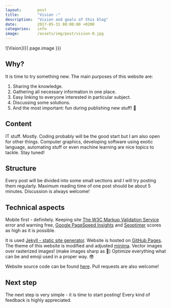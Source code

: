 ```yaml
---
layout:       post
title:        "Vision 💡"
description:  "Vision and goals of this blog"
date:         2017-05-31 08:00:00 +0200
categories:   info
image:        /assets/img/post/vision-0.jpg
---
```


![Vision]({{ page.image }})

## Why?

It is time to try something new. The main purposes of this website are:

1. Sharing the knowledge.
2. Gathering all necessary information in one place.
3. Easy linking to everyone interested in particular subject.
4. Discussing some solutions.
5. And the most important: fun during publishing new stuff! 🎉


## Content

IT stuff. Mostly. Coding probably will be the good start but I am also open for other things. Computer graphics, developing software using exotic language, automating stuff or even machine learning are nice topics to tackle. Stay tuned!


## Structure

Every post will be divided into some small sections and I will try posting them regularly. Maximum reading time of one post should be about 5 minutes. Discussion is always welcome!


## Technical aspects

Mobile first - definitely. Keeping site [The W3C Markup Validation Service](https://validator.w3.org/nu/?doc=http%3A%2F%2Falbinek.com) error and warning free, [Google PageSpeed Insights](https://developers.google.com/speed/pagespeed/insights/?url=albinek.com) and [Seoptimer](http://www.seoptimer.com/albinek.com) scores as high as it is possible.

It is used [Jekyll - static site generator](https://jekyllrb.com). Website is hosted on [GitHub Pages](https://pages.github.com). The theme of this website is modified and adjusted [minima](https://github.com/jekyll/minima). Vector images over rasterized images! (make images sharp as 🔪) Optimize everything what can be and emoji used in a proper way. 😎

Website source code can be found [here](https://github.com/albinekcom/albinekcom.github.io). Pull requests are also welcome!


## Next step

The next step is very simple - it is time to start posting! Every kind of feedback is highly appreciated.
